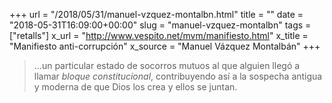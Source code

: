 +++
url = "/2018/05/31/manuel-vzquez-montalbn.html"
title = ""
date = "2018-05-31T16:09:00+00:00"
slug = "manuel-vzquez-montalbn"
tags = ["retalls"]
x_url = "http://www.vespito.net/mvm/manifiesto.html"
x_title = "Manifiesto anti-corrupción"
x_source = "Manuel Vázquez Montalbán"
+++


> …un particular estado de socorros mutuos al que alguien llegó a llamar *bloque constitucional*, contribuyendo así a la sospecha antigua y moderna de que Dios los crea y ellos se juntan.

